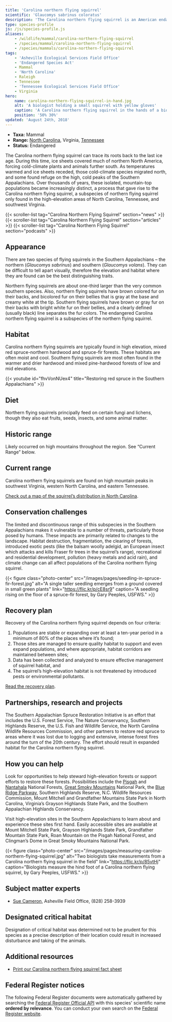 ```yaml
---
title: 'Carolina northern flying squirrel'
scientific: 'Glaucomys sabrinus coloratus'
description: 'The Carolina northern flying squirrel is an American endangered species found in North Carolina, Virginia and Tennessee. It is typically found at high elevations in mixed red spruce-northern hardwood and spruce-fir forests.'
type: species-profile
js: /js/species-profile.js
aliases:
    - /wildlife/mammal/carolina-northern-flying-squirrel
    - /species/mammal/carolina-northern-flying-squirrel
    - /species/mammals/carolina-northern-flying-squirrel
tags:
    - 'Asheville Ecological Services Field Office'
    - 'Endangered Species Act'
    - Mammal
    - 'North Carolina'
    - Raleigh
    - Tennessee
    - 'Tennessee Ecological Services Field Office'
    - Virginia
hero:
    name: carolina-northern-flying-squirrel-in-hand.jpg
    alt: 'A biologist holding a small squirrel with yellow gloves'
    caption: 'A Carolina northern flying squirrel in the hands of a biologist. Photo by Sue Cameron, USFWS.'
    position: '50% 30%'
updated: 'August 24th, 2018'
---
```


- **Taxa:** Mammal
- **Range:** [North Carolina](/north-carolina), Virginia, [Tennessee](/tennessee)
- **Status:** Endangered

The Carolina northern flying squirrel can trace its roots back to the last ice age. During this time, ice sheets covered much of northern North America, forcing cold-climate plants and animals further south. As temperatures warmed and ice sheets receded, those cold-climate species migrated north, and some found refuge on the high, cold peaks of the Southern Appalachians.  Over thousands of years, these isolated, mountain-top populations became increasingly distinct, a process that gave rise to the Carolina northern flying squirrel, a subspecies of northern flying squirrel only found in the high-elevation areas of North Carolina, Tennessee, and southwest Virginia.

{{< scroller-list tag="Carolina Northern Flying Squirrel" section="news" >}}
{{< scroller-list tag="Carolina Northern Flying Squirrel" section="articles" >}}
{{< scroller-list tag="Carolina Northern Flying Squirrel" section="podcasts" >}}

## Appearance

There are two species of flying squirrels in the Southern Appalachians – the northern (*Glaucomys sabrinus*) and southern (*Glaucomys volans*). They can be difficult to tell apart visually, therefore the elevation and habitat where they are found can be the best distinguishing traits.

Northern flying squirrels are about one-third larger than the very common southern species. Also, northern flying squirrels have brown colored fur on their backs, and bicolored fur on their bellies that is gray at the base and creamy white at the tip. Southern flying squirrels have brown or gray fur on their backs with bright white fur on their bellies, and a clearly defined (usually black) line separates the fur colors. The endangered Carolina northern flying squirrel is a subspecies of the northern flying squirrel.

## Habitat

Carolina northern flying squirrels are typically found in high elevation, mixed red spruce-northern hardwood and spruce-fir forests. These habitats are often moist and cool.  Southern flying squirrels are most often found in the warmer and drier hardwood and mixed pine-hardwood forests of low and mid elevations.

{{< youtube id="fhvVonNUex4" title="Restoring red spruce in the Southern Appalachians" >}}

## Diet

Northern flying squirrels principally feed on certain fungi and lichens, though they also eat fruits, seeds, insects, and some animal matter.

## Historic range

Likely occurred on high mountains throughout the region. See “Current Range” below.

## Current range

Carolina northern flying squirrels are found on high mountain peaks in southwest Virginia, western North Carolina, and eastern Tennessee.

[Check out a map of the squirrel’s distribution in North Carolina](https://www.fws.gov/raleigh/media/species/mammals/northern_flying_squirrel.gif).

## Conservation challenges

The limited and discontinuous range of this subspecies in the Southern Appalachians makes it vulnerable to a number of threats, particularly those posed by humans. These impacts are primarily related to changes to the landscape. Habitat destruction, fragmentation, the clearing of forests, introduced exotic pests (like the balsam woolly adelgid, an European insect which attacks and kills Fraser fir trees in the squirrel’s range), recreational and residential development, pollution (heavy metals and acid rain), and climate change can all affect populations of the Carolina northern flying squirrel.

{{< figure class="photo-center" src="/images/pages/seedling-in-spruce-fir-forest.jpg" alt="A single taller seedling emerges from a ground covered in small green plants" link="https://flic.kr/p/cE8sr9" caption="A seedling rising on the floor of a spruce-fir forest, by Gary Peeples, USFWS." >}}

## Recovery plan

Recovery of the Carolina northern flying squirrel depends on four criteria:

1. Populations are stable or expanding over at least a ten-year period in a minimum of 80% of the places where it’s found;
2. Those sites are managed to ensure quality habitat to support and even expand populations, and where appropriate, habitat corridors are maintained between sites;
3. Data has been collected and analyzed to ensure effective management of squirrel habitat, and
4. The squirrel’s high-elevation habitat is not threatened by introduced pests or environmental pollutants.

[Read the recovery plan](http://ecos.fws.gov/docs/recovery_plan/900924c.pdf).

## Partnerships, research and projects

The Southern Appalachian Spruce Restoration Initiative is an effort that includes the U.S. Forest Service, The Nature Conservancy, Southern Highlands Reserve, the U.S. Fish and Wildlife Service, the North Carolina Wildlife Resources Commission, and other partners to restore red spruce to areas where it was lost due to logging and extensive, intense forest fires around the turn of the 20th century. The effort should result in expanded habitat for the Carolina northern flying squirrel.

## How you can help

Look for opportunities to help steward high-elevation forests or support efforts to restore these forests. Possibilities include the [Pisgah](http://www.fs.usda.gov/recarea/nfsnc/recarea/?recid=48114) and [Nantahala](http://www.fs.usda.gov/recarea/nfsnc/recreation/horseriding-camping/recarea/?recid=48634&actid=30) National Forests, [Great Smoky Mountains](http://www.nps.gov/grsm/index.htm) National Park, the [Blue Ridge Parkway](http://www.nps.gov/blri/index.htm), Southern Highlands Reserve, N.C. Wildlife Resources Commission, Mount Mitchell and Grandfather Mountains State Park in North Carolina, Virginia’s Grayson Highlands State Park, and the Southern Appalachian Highlands Conservancy.

Visit high-elevation sites in the Southern Appalachians to learn about and experience these sites first hand. Easily accessible sites are available at Mount Mitchell State Park, Grayson Highlands State Park, Grandfather Mountain State Park, Roan Mountain on the Pisgah National Forest, and Clingman’s Dome in Great Smoky Mountains National Park.

{{< figure class="photo-center" src="/images/pages/measuring-carolina-northern-flying-squirrel.jpg" alt="Two biologists take measurements from a Carolina northern flying squirrel in the field" link="https://flic.kr/p/85vtHj" caption="Biologists measure the hind foot of a Carolina northern flying squirrel, by Gary Peeples, USFWS." >}}

## Subject matter experts

- [Sue Cameron](susan_cameron@fws.gov?subject=Carolina+northern+flying+squirrel), Asheville Field Office, (828) 258-3939

## Designated critical habitat

Designation of critical habitat was determined not to be prudent for this species as a precise description of their location could result in increased disturbance and taking of the animals.

## Additional resources

- [Print our Carolina northern flying squirrel fact sheet](/pdf/fact-sheet/carolina-northern-flying-squirrel.pdf)

## Federal Register notices

The following Federal Register documents were automatically gathered by searching the [Federal Register Official API](https://www.federalregister.gov/blog/learn/developers) with this species' scientific name **ordered by relevance**. You can conduct your own search on the [Federal Register website](https://www.federalregister.gov/articles/search).
